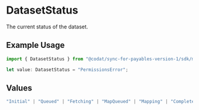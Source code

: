 # DatasetStatus

The current status of the dataset.

## Example Usage

```typescript
import { DatasetStatus } from "@codat/sync-for-payables-version-1/sdk/models/shared";

let value: DatasetStatus = "PermissionsError";
```

## Values

```typescript
"Initial" | "Queued" | "Fetching" | "MapQueued" | "Mapping" | "Complete" | "FetchError" | "MapError" | "InternalError" | "ProcessingQueued" | "Processing" | "ProcessingError" | "ValidationQueued" | "Validating" | "ValidationError" | "AuthError" | "Cancelled" | "NotSupported" | "RateLimitError" | "PermissionsError" | "PrerequisiteNotMet"
```